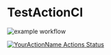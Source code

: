 # TestActionCI
![example workflow](https://github.com/github/docs/actions/workflows/main.yml/badge.svg)


[![YourActionName Actions Status](https://github.com/khalad-hasan/TestActionCI/workflows/main/badge.svg)](https://github.com/khalad-hasan/TestActionCI/actions)

